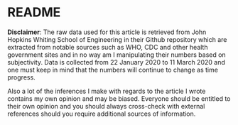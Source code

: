 # README
**Disclaimer**: The raw data used for this article is retrieved from John Hopkins Whiting School of Engineering in their Github repository which are extracted from notable sources such as WHO, CDC and other health government sites and in no way am I manipulating their numbers based on subjectivity. Data is collected from 22 January 2020 to 11 March 2020 and one must keep in mind that the numbers will continue to change as time progress.

Also a lot of the inferences I make with regards to the article I wrote contains my own opinion and may be biased. Everyone should be entitled to their own opinion and you should always cross-check with external references should you require additional sources of information.
